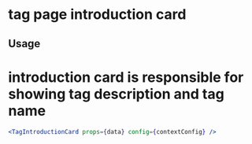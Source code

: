 # tag page introduction card

## Usage

# introduction card is responsible for showing tag description and tag name

```jsx
<TagIntroductionCard props={data} config={contextConfig} />
```

<!-- PROPS -->

